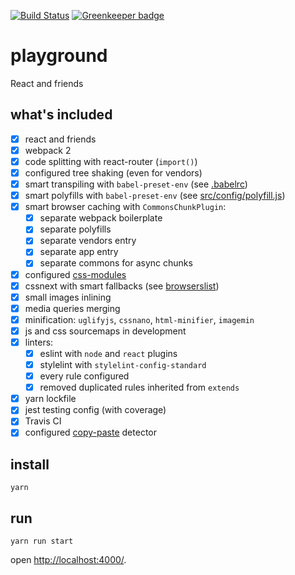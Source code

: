 [![Build Status](https://travis-ci.org/sunstorymvp/playground.svg?branch=master)](https://travis-ci.org/sunstorymvp/playground)
[![Greenkeeper badge](https://badges.greenkeeper.io/sunstorymvp/playground.svg)](https://greenkeeper.io/)

# playground
React and friends

## what's included
- [x] react and friends
- [x] webpack 2
- [x] code splitting with react-router (`import()`)
- [x] configured tree shaking (even for vendors)
- [x] smart transpiling with `babel-preset-env` (see [.babelrc](.babelrc))
- [x] smart polyfills with `babel-preset-env` (see [src/config/polyfill.js](src/config/polyfill.js))
- [x] smart browser caching with `CommonsChunkPlugin`:
  - [x] separate webpack boilerplate
  - [x] separate polyfills
  - [x] separate vendors entry
  - [x] separate app entry
  - [x] separate commons for async chunks
- [x] configured [css-modules](https://github.com/css-modules/css-modules)
- [x] cssnext with smart fallbacks (see [browserslist](browserslist))
- [x] small images inlining
- [x] media queries merging
- [x] minification: `uglifyjs`, `cssnano`, `html-minifier`, `imagemin`
- [x] js and css sourcemaps in development
- [x] linters:
  - [x] eslint with `node` and `react` plugins
  - [x] stylelint with `stylelint-config-standard`
  - [x] every rule configured
  - [x] removed duplicated rules inherited from `extends`
- [x] yarn lockfile
- [x] jest testing config (with coverage)
- [x] Travis CI
- [x] configured [copy-paste](https://github.com/kucherenko/jscpd) detector

## install
```
yarn
```

## run
```
yarn run start
```

open [http://localhost:4000/](http://localhost:4000/).
